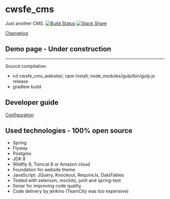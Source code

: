 cwsfe_cms
=========
Just another CMS.
[![Build Status](https://travis-ci.org/RadoslawOsinski/cwsfe_cms.svg?branch=master)](https://travis-ci.org/RadoslawOsinski/cwsfe_cms)
[![Stack Share](http://img.shields.io/badge/tech-stack-0690fa.svg?style=flat)](http://stackshare.io/RadoslawOsinski/cwsfe-cms)

[Changelog](CHANGELOG.md)

Demo page - Under construction
---

---
Source compilation:
- cd cwsfe_cms_website/; npm install; node_modules/gulp/bin/gulp.js release
- gradlew build

Developer guide
---
[Configuration](/cwsfe_cms_website/env_configuration/standalone/configure.txt)

Used technologies - 100% open source
---
- Spring
- Flyway
- Postgres
- JDK 8
- Wildfly 8, Tomcat 8 or Amazon cloud
- Foundation for website theme
- JavaScript: JQuery, Knockout, RequireJs, DataTables
- Tested with selenium, mockito, junit and spring-test
- Sonar for improving code quality.
- Code delivery by jenkins (TeamCity was too expensive)
